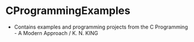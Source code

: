 # CProgrammingExamples
- Contains examples and programming projects from the C Programming - A Modern Approach / K. N. KING 
